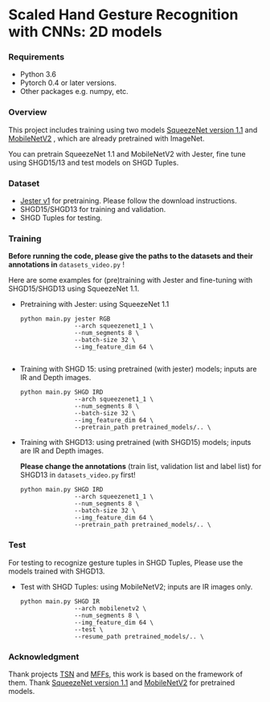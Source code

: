 # Scaled Hand Gesture Recognition with CNNs: 2D models

### Requirements

- Python 3.6
- Pytorch 0.4 or later versions.
- Other packages e.g. numpy, etc.

### Overview 

This project includes training using two models [SqueezeNet version 1.1](<https://github.com/pytorch/vision/blob/master/torchvision/models/squeezenet.py>)  and [MobileNetV2](<https://github.com/d-li14/mobilenetv2.pytorch>) , which are already pretrained with ImageNet. 

You can pretrain SqueezeNet 1.1 and MobileNetV2 with Jester, fine tune using SHGD15/13 and test models on SHGD Tuples.

### Dataset 

- [Jester v1](https://20bn.com/datasets/jester) for pretraining. Please follow the download instructions. 
- SHGD15/SHGD13 for training and validation. 
- SHGD Tuples for testing. 

### Training

**Before running the code, please give the paths to the datasets and their annotations in** ``datasets_video.py`` !

Here are some examples for (pre)training with Jester and fine-tuning with SHGD15/SHGD13 using SqueezeNet 1.1. 

- Pretraining with Jester: using SqueezeNet 1.1

  ```
  python main.py jester RGB
                 --arch squeezenet1_1 \
                 --num_segments 8 \
                 --batch-size 32 \
                 --img_feature_dim 64 \
                 
  ```

- Training with SHGD 15: using pretrained (with jester) models; inputs are IR and Depth images.

  ```
  python main.py SHGD IRD
                 --arch squeezenet1_1 \
                 --num_segments 8 \
                 --batch-size 32 \
                 --img_feature_dim 64 \
                 --pretrain_path pretrained_models/.. \
  ```

- Training with SHGD13: using pretrained (with SHGD15) models; inputs are IR and Depth images. 

  **Please change the annotations** (train list, validation list and label list) for SHGD13 in ``datasets_video.py`` first!

  ```
  python main.py SHGD IRD
                 --arch squeezenet1_1 \
                 --num_segments 8 \
                 --batch-size 32 \
                 --img_feature_dim 64 \
                 --pretrain_path pretrained_models/.. \
  ```

### Test

For testing to recognize gesture tuples in SHGD Tuples, Please use the models trained with SHGD13. 

- Test with SHGD Tuples: using MobileNetV2; inputs are IR images only.

  ```
  python main.py SHGD IR
                 --arch mobilenetv2 \
                 --num_segments 8 \
                 --img_feature_dim 64 \
                 --test \
                 --resume_path pretrained_models/.. \
  ```

### Acknowledgment

Thank projects [TSN](<https://github.com/yjxiong/temporal-segment-networks>) and [MFFs](<https://github.com/okankop/MFF-pytorch>), this work is based on the framework of them. Thank [SqueezeNet version 1.1](<https://github.com/pytorch/vision/blob/master/torchvision/models/squeezenet.py>)  and [MobileNetV2](<https://github.com/d-li14/mobilenetv2.pytorch>) for pretrained models.
